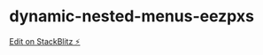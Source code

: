 # dynamic-nested-menus-eezpxs

[Edit on StackBlitz ⚡️](https://stackblitz.com/edit/dynamic-nested-menus-eezpxs)
